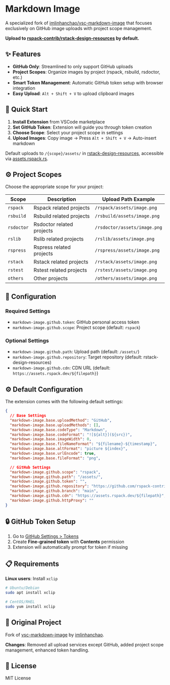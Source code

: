 # Markdown Image

A specialized fork of [imlinhanchao/vsc-markdown-image](https://github.com/imlinhanchao/vsc-markdown-image) that focuses exclusively on GitHub image uploads with project scope management.

**Upload to [rspack-contrib/rstack-design-resources](https://github.com/rspack-contrib/rstack-design-resources) by default.**

## ✨ Features

- **GitHub Only**: Streamlined to only support GitHub uploads
- **Project Scopes**: Organize images by project (rspack, rsbuild, rsdoctor, etc.)
- **Smart Token Management**: Automatic GitHub token setup with browser integration
- **Easy Upload**: `Alt + Shift + V` to upload clipboard images

## 🚀 Quick Start

1. **Install Extension** from VSCode marketplace
2. **Set GitHub Token**: Extension will guide you through token creation
3. **Choose Scope**: Select your project scope in settings
4. **Upload Images**: Copy image → Press `Alt + Shift + V` → Auto-insert markdown

Default uploads to `/{scope}/assets/` in [rstack-design-resources](https://github.com/rspack-contrib/rstack-design-resources), accessible via [assets.rspack.rs](https://assets.rspack.rs).

## ⚙️ Project Scopes

Choose the appropriate scope for your project:

| Scope      | Description               | Upload Path Example          |
| ---------- | ------------------------- | ---------------------------- |
| `rspack`   | Rspack related projects   | `/rspack/assets/image.png`   |
| `rsbuild`  | Rsbuild related projects  | `/rsbuild/assets/image.png`  |
| `rsdoctor` | Rsdoctor related projects | `/rsdoctor/assets/image.png` |
| `rslib`    | Rslib related projects    | `/rslib/assets/image.png`    |
| `rspress`  | Rspress related projects  | `/rspress/assets/image.png`  |
| `rstack`   | Rstack related projects   | `/rstack/assets/image.png`   |
| `rstest`   | Rstest related projects   | `/rstest/assets/image.png`   |
| `others`   | Other projects            | `/others/assets/image.png`   |

## 🔧 Configuration

### Required Settings

- `markdown-image.github.token`: GitHub personal access token
- `markdown-image.github.scope`: Project scope (default: `rspack`)

### Optional Settings

- `markdown-image.github.path`: Upload path (default: `/assets/`)
- `markdown-image.github.repository`: Target repository (default: rstack-design-resources)
- `markdown-image.github.cdn`: CDN URL (default: `https://assets.rspack.dev/${filepath}`)

## ⚙️ Default Configuration

The extension comes with the following default settings:

```json
{
  // Base Settings
  "markdown-image.base.uploadMethod": "GitHub",
  "markdown-image.base.uploadMethods": [],
  "markdown-image.base.codeType": "Markdown",
  "markdown-image.base.codeFormat": "![${alt}](${src})",
  "markdown-image.base.imageWidth": 0,
  "markdown-image.base.fileNameFormat": "${filename}-${timestamp}",
  "markdown-image.base.altFormat": "picture ${index}",
  "markdown-image.base.urlEncode": true,
  "markdown-image.base.fileFormat": "png",

  // GitHub Settings
  "markdown-image.github.scope": "rspack",
  "markdown-image.github.path": "/assets/",
  "markdown-image.github.token": "",
  "markdown-image.github.repository": "https://github.com/rspack-contrib/rstack-design-resources",
  "markdown-image.github.branch": "main",
  "markdown-image.github.cdn": "https://assets.rspack.dev/${filepath}",
  "markdown-image.github.httpProxy": ""
}
```

## 🔒 GitHub Token Setup

1. Go to [GitHub Settings > Tokens](https://github.com/settings/personal-access-tokens/new)
2. Create **Fine-grained token** with **Contents** permission
3. Extension will automatically prompt for token if missing

## 📋 Requirements

**Linux users**: Install `xclip`

```bash
# Ubuntu/Debian
sudo apt install xclip

# CentOS/RHEL
sudo yum install xclip
```

## 📜 Original Project

Fork of [vsc-markdown-image](https://github.com/imlinhanchao/vsc-markdown-image) by [imlinhanchao](https://github.com/imlinhanchao).

**Changes**: Removed all upload services except GitHub, added project scope management, enhanced token handling.

## 📄 License

MIT License
